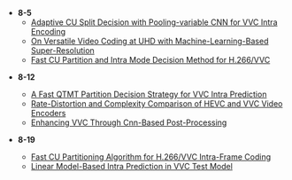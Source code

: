 <!-- 2020-8-5 -->
* **8-5**
    * [Adaptive CU Split Decision with Pooling-variable CNN for VVC Intra Encoding](paper1.md "Adaptive CU Split Decision with Pooling-variable CNN for VVC Intra Encoding")
    * [On Versatile Video Coding at UHD with Machine-Learning-Based Super-Resolution](paper2.md "On Versatile Video Coding at UHD with Machine-Learning-Based Super-Resolution")
    * [Fast CU Partition and Intra Mode Decision Method for H.266/VVC](paper3.md "Fast CU Partition and Intra Mode Decision Method for H.266/VVC")

<!-- 2020-8-12 -->
* **8-12**
    * [A Fast QTMT Partition Decision Strategy for VVC Intra Prediction](paper4.md "A Fast QTMT Partition Decision Strategy for VVC Intra Prediction")
    * [Rate-Distortion and Complexity Comparison of HEVC and VVC Video Encoders](paper5.md "Rate-Distortion and Complexity Comparison of HEVC and VVC Video Encoders")
    * [Enhancing VVC Through Cnn-Based Post-Processing](paper6.md "Enhancing VVC Through Cnn-Based Post-Processing")

* **8-19**
    * [Fast CU Partitioning Algorithm for H.266/VVC Intra-Frame Coding](paper7.md "Fast CU Partitioning Algorithm for H.266/VVC Intra-Frame Coding")
    * [Linear Model-Based Intra Prediction in VVC Test Model](paper8.md "Linear Model-Based Intra Prediction in VVC Test Model")